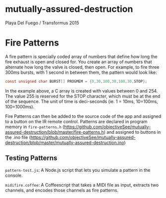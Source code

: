 # mutually-assured-destruction
Playa Del Fuego / Transformus 2015

# Fire Patterns

A fire pattern is specially coded array of numbers that define how long the fire exhaust is open and closed for. You create an array of numbers that alternate how long the valve is closed, then open. For example, to fire three 300ms bursts, with 1 second in between them, the pattern would look like:

```c
const unsigned char BURST[] PROGMEM = {0,30,100,30,100,30,STOP};
```

In the example above, a C array is created with values between 0 and 254. The value 255 is reserved for the STOP character, which must be at the end of the sequence. The unit of time is deci-seconds (ie. 1 = 10ms, 10=100ms, 100=1000ms).

Fire Patterns can then be added to the source code of the app and assigned to a button on the IR remote control. Patterns are declared in program memory in `fire-patterns.h` (https://github.com/objectiveSee/mutually-assured-destruction/blob/master/fire-patterns.h) and assigned to buttons in the .ino file (https://github.com/objectiveSee/mutually-assured-destruction/blob/master/mutually-assured-destruction.ino)


## Testing Patterns

`pattern-test.js`: A Node.js script that lets you simulate a pattern in the console.

`midifire.coffee`: A Coffeescript that takes a MIDI file as input, extracts two channels, and encodes those channels as fire patterns. 
